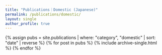 ```yaml
---
title: "Publications｜Domestic (Japanese)"
permalink: /publications/domestic/
layout: single
author_profile: true
---
```

<div class="entries-list">
{% assign pubs = site.publications | where: "category", "domestic" | sort: "date" | reverse %}
{% for post in pubs %}
  {% include archive-single.html %}
{% endfor %}
</div>
